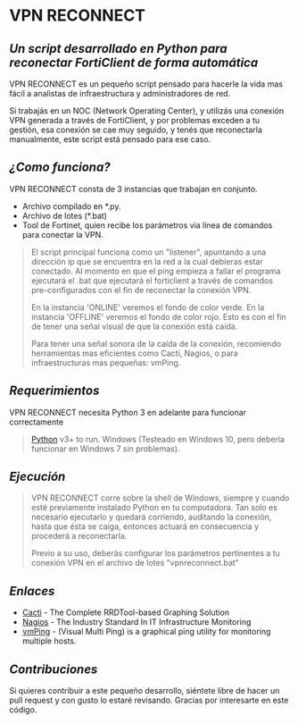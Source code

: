 # VPN RECONNECT
## _Un script desarrollado en Python para reconectar FortiClient de forma automática_

VPN RECONNECT es un pequeño script pensado para hacerle la vida mas fácil a analistas de infraestructura y administradores de red.

Si trabajás en un NOC (Network Operating Center), y utilizás una conexión VPN generada a través de FortiClient, y por problemas exceden a tu gestión, esa conexión se cae muy seguido, y tenés que reconectarla manualmente, este script está pensado para ese caso.

## _¿Como funciona?_

VPN RECONNECT consta de 3 instancias que trabajan en conjunto.
- Archivo compilado en *.py.
- Archivo de lotes (*.bat)
- Tool de Fortinet, quien recibe los parámetros via linea de comandos para conectar la VPN.

> El script principal funciona como un "listener", 
> apuntando a una dirección ip que se encuentra 
> en la red a la cual debieras estar conectado.
> Al momento en que el ping empieza a fallar
> el programa ejecutará el .bat que ejecutará
> el forticlient a través de comandos pre-configurados
> con el fin de reconectar la conexión VPN.
>
> En la instancia 'ONLINE' veremos el fondo de color verde.
> En la instancia 'OFFLINE' veremos el fondo de color rojo.
> Esto es con el fin de tener una señal visual de que la conexión está caída.
>
> Para tener una señal sonora de la caída de la conexión,
> recomiendo herramientas mas eficientes como Cacti, Nagios,
> o para infraestructuras mas pequeñas: vmPing.


## _Requerimientos_

VPN RECONNECT necesita Python 3 en adelante para funcionar correctamente

> [Python](https://www.python.org/downloads/) v3+ to run.
> Windows (Testeado en Windows 10, pero debería funcionar en Windows 7 sin problemas).

## _Ejecución_

> VPN RECONNECT corre sobre la shell de Windows, siempre y cuando esté previamente instalado Python en tu computadora.
> Tan solo es necesario ejecutarlo y quedará corriendo, auditando la conexión, hasta que ésta se caiga, entonces actuará en consecuencia y procederá a reconectarla.
> 
> Previo a su uso, deberás configurar los parámetros pertinentes a tu conexión VPN en el archivo de lotes "vpnreconnect.bat"


## _Enlaces_

- [Cacti] - The Complete RRDTool-based Graphing Solution
- [Nagios] - The Industry Standard In IT Infrastructure Monitoring
- [vmPing] - (Visual Multi Ping) is a graphical ping utility for monitoring multiple hosts.

 [Cacti]: <https://www.cacti.net>
 [Nagios]: <https://www.nagios.org>
 [vmPing]: <https://github.com/R-Smith/vmPing>
 
 ## _Contribuciones_

Si quieres contribuir a este pequeño desarrollo, siéntete libre de hacer un pull request y con gusto lo estaré revisando.
Gracias por interesarte en este código.
